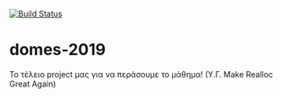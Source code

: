 [![Build Status](https://travis-ci.com/teogramm/domes-2019.svg?token=pgEQYM35gMMBzytDnHk5&branch=master)](https://travis-ci.com/teogramm/domes-2019)
# domes-2019
Το τέλειο project μας για να περάσουμε το μάθημα!
(Υ.Γ. Make Realloc Great Again)
